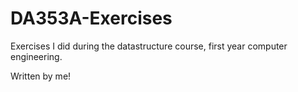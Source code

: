 # DA353A-Exercises

Exercises I did during the datastructure course, first year computer engineering.

Written by me!
